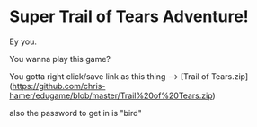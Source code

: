 # Super Trail of Tears Adventure!

Ey you.

You wanna play this game?

You gotta right click/save link as this thing --> [Trail of Tears.zip] (https://github.com/chris-hamer/edugame/blob/master/Trail%20of%20Tears.zip)

also the password to get in is "bird"
